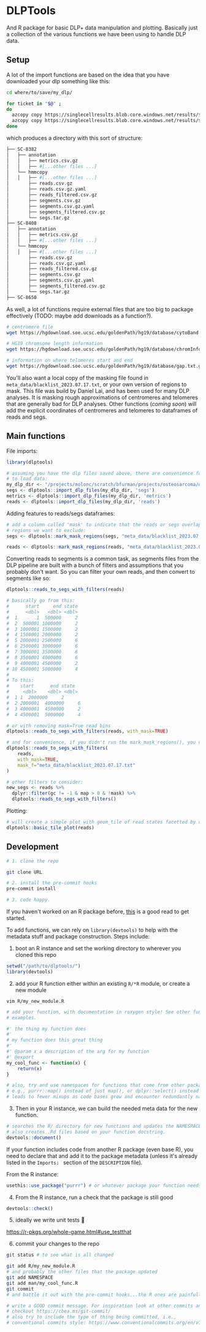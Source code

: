 # DLPTools

And R package for basic DLP+ data manipulation and plotting. Basically just a collection of the various functions we have been using to handle DLP data.

## Setup

A lot of the import functions are based on the idea that you have downloaded your dlp something like this:

```bash
cd where/to/save/my_dlp/

for ticket in "$@" ; 
do
  azcopy copy https://singlecellresults.blob.core.windows.net/results/${ticket}/results/annotation/ ${ticket} --recursive
  azcopy copy https://singlecellresults.blob.core.windows.net/results/${ticket}/results/hmmcopy/ ${ticket} --recursive
done
```

which produces a directory with this sort of structure:

```bash
├── SC-8382
│   ├── annotation
│   │   ├── metrics.csv.gz
│   │   ├── #[...other files ...]
│   └── hmmcopy
│   │   ├── #[...other files ...]
│       ├── reads.csv.gz
│       ├── reads.csv.gz.yaml
│       ├── reads_filtered.csv.gz
│       ├── segments.csv.gz
│       ├── segments.csv.gz.yaml
│       ├── segments_filtered.csv.gz
│       └── segs.tar.gz
├── SC-8408
│   ├── annotation
│   │   ├── metrics.csv.gz
│   │   ├── #[...other files ...]
│   └── hmmcopy
│   │   ├── #[...other files ...]
│       ├── reads.csv.gz
│       ├── reads.csv.gz.yaml
│       ├── reads_filtered.csv.gz
│       ├── segments.csv.gz
│       ├── segments.csv.gz.yaml
│       ├── segments_filtered.csv.gz
│       └── segs.tar.gz
├── SC-8650
```


As well, a lot of functions require external files that are too big to package effectively (TODO: maybe add downloads as a function?).

```bash
# centromere file
wget https://hgdownload.soe.ucsc.edu/goldenPath/hg19/database/cytoBand.txt.gz

# HG19 chromsome length information
wget https://hgdownload.soe.ucsc.edu/goldenPath/hg19/database/chromInfo.txt.gz

# information on where telomeres start and end
wget https://hgdownload.soe.ucsc.edu/goldenPath/hg19/database/gap.txt.gz
```

You'll also want a local copy of the masking file found in `meta_data/blacklist_2023.07.17.txt`, or your own version of regions to mask. This file was build by Daniel Lai, and has been used for many DLP analyses. It is masking rough approximations of centromeres and telomeres that are generally bad for DLP analyses. Other functions (*coming soon*) will add the explicit coordinates of centromeres and telomeres to dataframes of reads and segs.


## Main functions

File imports:

```R
library(dlptools)

# assuming you have the dlp files saved above, there are convenience functions 
# to load data:
my_dlp_dir <- "/projects/molonc/scratch/bfurman/projects/osteosarcoma/dlp/"
segs <- dlptools::import_dlp_files(my_dlp_dir, 'segs')
metrics <- dlptools::import_dlp_files(my_dlp_dir, 'metrics')
reads <- dlptools::import_dlp_files(my_dlp_dir, 'reads')
```


Adding features to reads/segs dataframes:

```R
# add a column called 'mask' to indicate that the reads or segs overlap with
# regions we want to exclude:
segs <- dlptools::mark_mask_regions(segs, "meta_data/blacklist_2023.07.17.txt")

reads <- dlptools::mark_mask_regions(reads, "meta_data/blacklist_2023.07.17.txt")
```

Converting reads to segments is a common task, as segments files from the DLP pipeline are built with a bunch of filters and assumptions that you probably don't want. So you can filter your own reads, and then convert to segments like so:

```R
dlptools::reads_to_segs_with_filters(reads)

# basically go from this:
#      start     end state
#      <dbl>   <dbl> <dbl>
#  1       1  500000     2
#  2  500001 1000000     2
#  3 1000001 1500000     2
#  4 1500001 2000000     2
#  5 2000001 2500000     6
#  6 2500001 3000000     6
#  7 3000001 3500000     6
#  8 3500001 4000000     6
#  9 4000001 4500000     2
# 10 4500001 5000000     4
#
# To this:
#    start      end state
#     <dbl>    <dbl> <dbl> 
#  1 1  2000000     2    
#  2 2000001  4000000     6
#  3 4000001  4500000     2
#  4 4500001  5000000     4

# or with removing mask=True read bins
dlptools::reads_to_segs_with_filters(reads, with_mask=TRUE)

# and for convenience, if you didn't run the mark_mask_regions(), you can do that here so it happens on the fly
dlptools::reads_to_segs_with_filters(
    reads,
    with_mask=TRUE,
    mask_f="meta_data/blacklist_2023.07.17.txt"
)

# other filters to consider:
new_segs <- reads %>%
  dplyr::filter(gc != -1 & map > 0 & !mask) %>%
  dlptools::reads_to_segs_with_filters()
```


Plotting:

```R
# will create a simple plot with geom_tile of read states facetted by chromosome
dlptools::basic_tile_plot(reads)
```

## Development

```bash
# 1. clone the repo

git clone URL

# 2. install the pre-commit hooks
pre-commit install

# 3. code happy.
```


If you haven't worked on an R package before, [this](https://r-pkgs.org/whole-game.html) is a good read to get started.

To add functions, we can rely on `library(devtools)` to help with the metadata stuff and package construction. Steps include:

1. boot an R instance and set the working directory to wherever you cloned this repo

```R
setwd("/path/to/dlptools/")
library(devtools)
```

2. add your R function either within an existing `R/*R` module, or create a new module

```
vim R/my_new_module.R
```

```R
# add your function, with documentation in roxygen style! See other funcs for 
# examples.

#' the thing my function does
#'
# my function does this great thing
#' 
#' @param x a description of the arg for my function
#' @export
my_cool_func <- function(x) {
    return(x)
}

# also, try and use namespaces for functions that come from other packages, 
# e.g., purrr::map() instead of just map(), or dplyr::select() instead of just select()
# leads to fewer mixups as code bases grow and encounter redundantly named functions.
```

3. Then in your R instance, we can build the needed meta data for the new function.

```R
# searches the R/ directory for new functions and updates the NAMESPACE file.
# also creates .Rd files based on your function docstring.
devtools::document()
```

If your function includes code from another R package (even base R), you need to declare that and add it to the package metadata (unless it's already listed in the `Imports: ` section of the `DESCRIPTION` file).

From the R instance:

```R
usethis::use_package("purrr") # or whatever package your function needs
```


4. From the R instance, run a check that the package is still good

```R
devtools::check()
```

5. ideally we write unit tests 😬

https://r-pkgs.org/whole-game.html#use_testthat

6. commit your changes to the repo

```bash
git status # to see what is all changed

git add R/my_new_module.R
# and probably the other files that the package updated
git add NAMESPACE
git add man/my_cool_func.R
git commit
# and battle it out with the pre-commit hooks...the R ones are painfully slow

# write a GOOD commit message. For inspiration look at other commits and 
# checkout https://cbea.ms/git-commit/
# also try to include the type of thing being committed, i.e.,
# conventional commits style: https://www.conventionalcommits.org/en/v1.0.0/
```